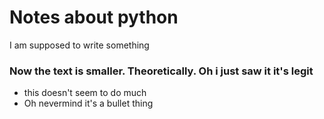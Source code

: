 # Notes about python 
I am supposed to write something

### Now the text is smaller. Theoretically. Oh i just saw it it's legit

* this doesn't seem to do much
* Oh nevermind it's a bullet thing
